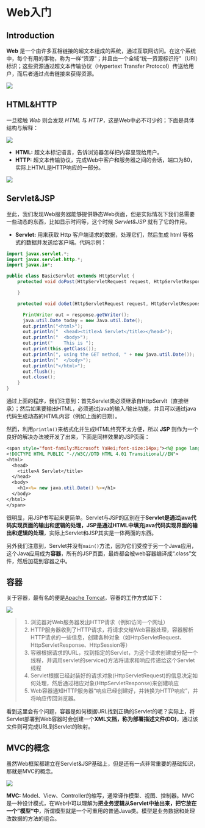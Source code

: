 # Web入门

## Introduction

**Web** 是一个由许多互相链接的超文本组成的系统，通过互联网访问。在这个系统中，每个有用的事物，称为一样“资源”；并且由一个全域“统一资源标识符”（URI）标识；这些资源通过超文本传输协议（Hypertext Transfer Protocol）传送给用户，而后者通过点击链接来获得资源。

![](http://ww1.sinaimg.cn/large/82c8e86egy1fcefao12nkj20mb08wmxd)

## HTML&HTTP

一旦接触 *Web* 则会发现 *HTML* 与 *HTTP*，这是Web中必不可少的；下面是具体结构与解释：

![](http://ww1.sinaimg.cn/large/82c8e86egy1fcehg4vrg9j20b4087wep)

+ **HTML:** 超文本标记语言，告诉浏览器怎样把内容呈现给用户。
+ **HTTP:** 超文本传输协议，完成Web中客户和服务器之间的会话，端口为80，实际上HTML是HTTP响应的一部分。

![](http://ww1.sinaimg.cn/large/82c8e86egy1fcefxy7xc5j20gg08smz0)



## Servlet&JSP

至此，我们发现Web服务器能够提供静态Web页面，但是实际情况下我们总需要一些动态的东西，比如显示时间等，这个时候 *Servlet&JSP* 	就有了它的作用。

+ **Servlet:**  用来获取 Http 客户端请求的数据，处理它们，然后生成 html 等格式的数据并发送给客户端。代码示例：

```java
import javax.servlet.*;
import javax.servlet.http.*;
import javax.io*;

public class BasicServlet extends HttpServlet {
    protected void doPost(HttpServletRequest request, HttpServletResponse response) throws ServletException, IOException {

    }

    protected void doGet(HttpServletRequest request, HttpServletResponse response) throws ServletException, IOException {

      PrintWriter out = response.getWriter();
      java.util.Date today = new Java.util.Date();
      out.println("<html>");
      out.println("  <head><title>A Servlet</title></head>");
      out.println("  <body>");
      out.print("    This is ");
      out.print(this.getClass());
      out.println(", using the GET method, " + new java.util.Date());
      out.println("  </body>");
      out.println("</html>");
      out.flush();
      out.close();
    }
}
```

通过上面的程序，我们注意到：首先Servlet类必须继承自HttpServlt（直接继承）；然后如果要输出HTML，必须通过java的输入/输出功能，并且可以通过java代码生成动态的HTML内容（例如上面的日期）。

然而，利用`println()`来格式化并生成HTML终究不太方便，所以 **JSP** 则作为一个良好的解决办法被开发了出来，下面是同样效果的JSP页面：

```JSP
<span style="font-family:Microsoft YaHei;font-size:14px;"><%@ page language="java" import="java.util.*" pageEncoding="UTF-8"%>  
<!DOCTYPE HTML PUBLIC "-//W3C//DTD HTML 4.01 Transitional//EN">  
<html>  
  <head>  
    <title>A Servlet</title>  
  </head>  
  <body>  
    <h1><%= new java.util.Date() %></h1>  
  </body>  
</html>  
</span>  
```

很明显，用JSP书写起来更简单。Servlet与JSP的区别在于**Servlet是通过java代码实现页面的输出和逻辑的处理，JSP是通过HTML中填充java代码实现界面的输出和逻辑的处理**，实际上Servlet和JSP其实是一体两面的东西。

另外我们注意到，Servlet并没有`main()`方法，因为它们受控于另一个Java应用，这个Java应用成为**容器**，所有的JSP页面，最终都会被web容器编译成“.class”文件，然后加载到容器之中。

## 容器

关于容器，最有名的便是[Apache Tomcat](http://tomcat.apache.org/)，容器的工作方式如下：

![](http://ww1.sinaimg.cn/large/82c8e86egy1fcj2qfeta9j20mg0ejn01) 

>1. 浏览器对Web服务器发出HTTP请求（例如访问一个网址）
>2. HTTP服务器收到了HTTP请求，将请求交给Web容器处理，容器解析HTTP请求的一些信息，创建各种对象（如HttpServletRequest、HttpServletResponse、HttpSession等）
>3. 容器根据请求的URL，找到指定的Servlet，为这个请求创建或分配一个线程，并调用servlet的service()方法将请求和响应传递给这个Servlet线程
>4. Servlet根据已经封装好的请求对象(HttpServletRequest)的信息决定如何处理，然后通过相应对象(HttpServletResponse)来创建响应
>5. Web容器通知HTTP服务器“响应已经创建好，并转换为HTTP响应”，并将响应传回浏览器。

看到这里会有个问题，容器是如何根据URL找到正确的Servlet的呢？实际上，将Servlet部署到Web容器时会创建一个**XML文档，称为部署描述文件(DD)**，通过该文件则可完成URL到Servlet的映射。

## MVC的概念

虽然Web框架都建立在Servlet&JSP基础上，但是还有一点非常重要的基础知识，那就是MVC的概念。

![](http://ww1.sinaimg.cn/large/82c8e86egy1fcj44eb78aj20g908z3yp)

**MVC:** Model、View、Controller的缩写，通常译作模型、视图、控制器。MVC是一种设计模式，在Web中可以理解为**把业务逻辑从Servlet中抽出来，把它放在一个”模型“中**，所谓模型就是一个可重用的普通Java类。模型是业务数据和处理改数据的方法的组合。